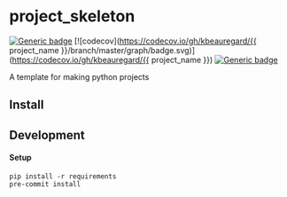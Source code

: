# project_skeleton
[![Generic badge](https://img.shields.io/badge/python-3.7+-blue.svg)](https://shields.io/)
[![codecov](https://codecov.io/gh/kbeauregard/{{ project_name }}/branch/master/graph/badge.svg)](https://codecov.io/gh/kbeauregard/{{ project_name }})
[![Generic badge](https://img.shields.io/badge/code%20style-black-black.svg)](https://github.com/psf/black)


A template for making python projects


## Install


## Development

#### Setup

```
pip install -r requirements
pre-commit install
```
